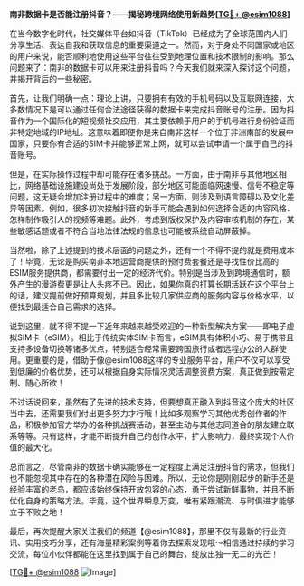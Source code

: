 **南非数据卡是否能注册抖音？——揭秘跨境网络使用新趋势[[TG💪+ @esim1088](https://t.me/s/esim1088)]**

在当今数字化时代，社交媒体平台如抖音（TikTok）已经成为了全球范围内人们分享生活、表达自我和获取信息的重要渠道之一。然而，对于身处不同国家或地区的用户来说，能否顺利地使用这些平台往往受到地理位置和技术限制的影响。那么问题来了：南非的数据卡可以用来注册抖音吗？今天我们就来深入探讨这个问题，并揭开背后的一些秘密。

首先，让我们明确一点：理论上讲，只要拥有有效的手机号码以及互联网连接，大多数情况下是可以通过任何合法途径获得的数据卡来完成抖音账号的注册。因为抖音作为一个国际化的短视频社交应用，其主要依赖于用户的手机号进行身份验证而非特定地域的IP地址。这意味着即便你是来自南非这样一个位于非洲南部的发展中国家，只要你有合适的SIM卡并能够正常上网，就可以尝试申请一个属于自己的抖音账号。

但是，在实际操作过程中却可能存在诸多挑战。一方面，由于南非与其他地区相比，网络基础设施建设尚处于发展阶段，部分地区可能面临网速慢、信号不稳定等问题，这无疑会增加注册过程中的难度；另一方面，则涉及到语言障碍以及文化差异等因素。例如，很多初次接触抖音的新手可能会遇到如何选择合适的内容风格、怎样制作吸引人的视频等难题。此外，考虑到版权保护及内容审核机制的存在，某些敏感话题或者不符合当地法律法规的信息也可能被系统自动屏蔽掉。

当然啦，除了上述提到的技术层面的问题之外，还有一个不得不提的就是费用成本了！毕竟，无论是购买南非本地运营商提供的预付费套餐还是寻找性价比高的ESIM服务提供商，都需要付出一定的经济代价。特别是当涉及到跨境通信时，额外产生的漫游费更是让人头疼不已。因此，如果你真的打算长期活跃在这个平台上的话，建议提前做好预算规划，并且多比较几家供应商的服务内容与价格水平，以便找到最适合自己需求的选择。

说到这里，就不得不提一下近年来越来越受欢迎的一种新型解决方案——即电子虚拟SIM卡（eSIM）。相比于传统实体SIM卡而言，eSIM具有体积小巧、易于携带且支持多设备切换等诸多优点，特别适合经常需要跨国旅行或者远程办公的人群使用。更重要的是，借助于像@esim1088这样的专业服务平台，用户不仅可以享受到低廉的价格优势，还可以根据自身实际情况灵活调整资费方案，真正做到按需定制、随心所欲！

不过话说回来，虽然有了先进的技术支持，但要想真正融入到抖音这个庞大的社区当中去，还需要我们付出更多努力才行哦！比如多观察学习其他优秀创作者的作品，积极参加官方举办的各种挑战赛活动，甚至主动与其他志同道合的朋友建立联系等等。只有这样，才能不断提升自己的创作水平，扩大影响力，最终实现个人价值的最大化。

总而言之，尽管南非的数据卡确实能够在一定程度上满足注册抖音的需求，但我们也不能忽视其中存在的各种潜在风险与困难。所以，无论你是刚刚起步的新手还是经验丰富的老鸟，都应该始终保持开放包容的心态，勇于尝试新鲜事物，并且不断优化自身的策略方法。毕竟，这个世界瞬息万变，唯有紧跟潮流、与时俱进才能够立于不败之地！

最后，再次提醒大家关注我们的频道【@esim1088】，那里不仅有最新的行业资讯、实用技巧分享，还有海量精彩案例等着你去探索发现哦～相信通过持续的学习交流，每位小伙伴都能在这里找到属于自己的舞台，绽放出独一无二的光芒！

[[TG💪+ @esim1088](https://t.me/s/esim1088) ![Image](https://i.postimg.cc/4NQfJmqS/Snipaste-2025-05-13-00-14-12.png)]